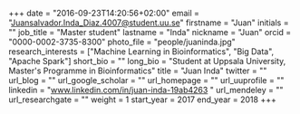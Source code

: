 +++ 
date = "2016-09-23T14:20:56+02:00"
email = "Juansalvador.Inda_Diaz.4007@student.uu.se" 
firstname = "Juan" 
initials = "" 
job_title = "Master student" 
lastname = "Inda" 
nickname = "Juan" 
orcid = "0000-0002-3735-8300" 
photo_file = "people/juaninda.jpg" 
research_interests = ["Machine Learning in Bioinformatics", "Big Data", "Apache Spark"] 
short_bio = "" 
long_bio = "Student at Uppsala University, Master's Programme in Bioinformatics" 
title = "Juan Inda" 
twitter = "" 
url_blog = "" 
url_google_scholar = "" 
url_homepage = "" 
url_uuprofile = "" 
linkedin = "www.linkedin.com/in/juan-inda-19ab4263 " 
url_mendeley = "" 
url_researchgate = "" 
weight = 1 
start_year = 2017
end_year = 2018
+++
